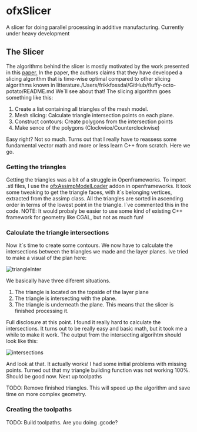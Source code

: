 # ofxSlicer

A slicer for doing parallel processing in additive manufacturing. Currently under heavy development

## The Slicer

The algorithms behind the slicer is mostly motivated by the work presented in this [paper.](http://www.dainf.ct.utfpr.edu.br/%7Emurilo/public/CAD-slicing.pdf) In the paper, the authors claims that they have developed a slicing algorithm that is time-wise optimal compared to other slicing algorithms known in litterature./Users/frikkfossdal/GitHub/fluffy-octo-potato/README.md We´ll see about that! The slicing algorithm goes something like this:

1. Create a list containing all triangles of the mesh model.
2. Mesh slicing:  Calculate triangle intersection points on each plane.
3. Construct contours: Create polygons from the intersection points
4. Make sence of the polygons (Clockwice/Counterclockwise)

Easy right? Not so much. Turns out that I really have to reassess some fundamental vector math and more or less learn C++ from scratch. Here we go.  

### Getting the triangles 

Getting the triangles was a bit of a struggle in Openframeworks. To import .stl files, I use the [ofxAssimpModelLoader](http://openframeworks.cc/documentation/ofxAssimpModelLoader/ofxAssimpModelLoader/) addon in openframeworks.  It took some tweaking to get the triangle faces, with it´s belonging vertices, extracted from the assimp class. All the triangles are sorted in ascending order in terms of the lowest point in the triangle. I´ve commented this in the code. NOTE: It would probaly be easier to use some kind of existing C++ framework for geometry like CGAL, but not as much fun! 

### Calculate the triangle intersections 

Now it´s time to create some contours. We now have to calculate the intersections between the triangles we made and the layer planes. Ive tried to make a visual of the plan here: 

![triangleInter](img/triangleIntersection.png)

We basically have three diferent situations. 
1. The triangle is located on the topside of the layer plane 
2. The triangle is intersecting with the plane. 
3. The triangle is underneath the plane. This means that the slicer is finished processing it. 

Full disclosure at this point. I found it really hard to calculate the intersections. It turns out to be really easy and basic math, but it took me a while to 
make it work. 
The output from the intersecting algorihtm should look like this: 

![intersections](img/intersections.png)

And look at that. It actually works! I had some initial problems with missing points. Turned out that my triangle building function was not working  100%. Should be good now. Next up toolpaths  

TODO: Remove finished triangles. This will speed up the algorithm and save time on more complex geometry. 

### Creating the toolpaths

TODO: Build toolpaths. Are you doing .gcode? 

##
